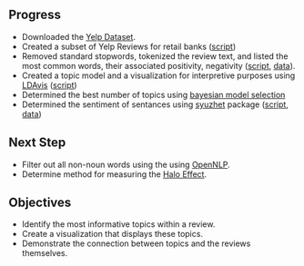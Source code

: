 ## Progress
* Downloaded the [Yelp Dataset](http://www.yelp.com/dataset_challenge).
* Created a subset of Yelp Reviews for retail banks ([script](/subset.R))
* Removed standard stopwords, tokenized the review text, and listed the most common words, their associated positivity, negativity ([script](/wordCounts.R), [data](/words.csv)).
* Created a topic model and a visualization for interpretive purposes using [LDAvis](https://github.com/cpsievert/LDAvis) ([script](/topicModels.R))
* Determined the best number of topics using [bayesian model selection](http://cpsievert.github.io/projects/615/xkcd/)
* Determined the sentiment of sentances using [syuzhet](https://cran.r-project.org/web/packages/syuzhet/index.html) package ([script](/reviewSentiment.R), [data](/sentiment.csv))

## Next Step
* Filter out all non-noun words using the using [OpenNLP](https://cran.r-project.org/web/packages/openNLP/openNLP.pdf).
* Determine method for measuring the [Halo Effect](https://en.wikipedia.org/wiki/Halo_effect).

## Objectives
* Identify the most informative topics within a review.
* Create a visualization that displays these topics.
* Demonstrate the connection between topics and the reviews themselves.
